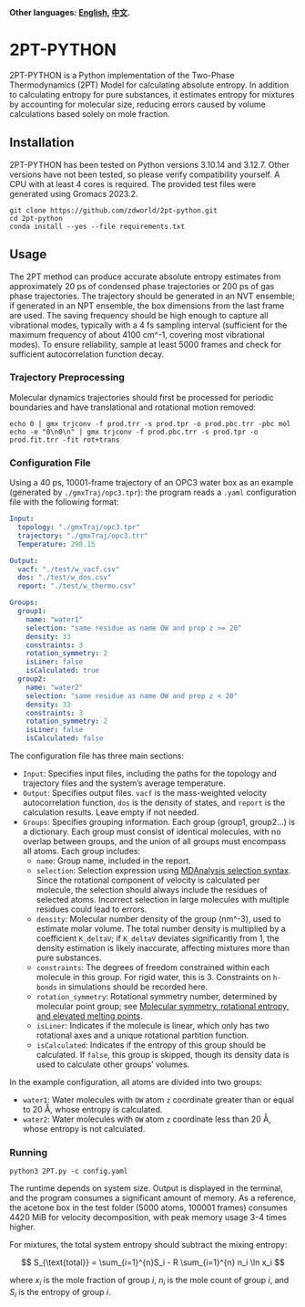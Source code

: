 **Other languages: [English](README.md), [中文](README_cn.md).**

# 2PT-PYTHON

2PT-PYTHON is a Python implementation of the Two-Phase Thermodynamics (2PT) Model for calculating absolute entropy. In addition to calculating entropy for pure substances, it estimates entropy for mixtures by accounting for molecular size, reducing errors caused by volume calculations based solely on mole fraction.

## Installation
2PT-PYTHON has been tested on Python versions 3.10.14 and 3.12.7. Other versions have not been tested, so please verify compatibility yourself. A CPU with at least 4 cores is required. The provided test files were generated using Gromacs 2023.2.

```shell
git clone https://github.com/zdworld/2pt-python.git
cd 2pt-python
conda install --yes --file requirements.txt
```

## Usage
The 2PT method can produce accurate absolute entropy estimates from approximately 20 ps of condensed phase trajectories or 200 ps of gas phase trajectories. The trajectory should be generated in an NVT ensemble; if generated in an NPT ensemble, the box dimensions from the last frame are used. The saving frequency should be high enough to capture all vibrational modes, typically with a 4 fs sampling interval (sufficient for the maximum frequency of about 4100 cm^-1, covering most vibrational modes). To ensure reliability, sample at least 5000 frames and check for sufficient autocorrelation function decay.

### Trajectory Preprocessing
Molecular dynamics trajectories should first be processed for periodic boundaries and have translational and rotational motion removed:

```shell
echo 0 | gmx trjconv -f prod.trr -s prod.tpr -o prod.pbc.trr -pbc mol
echo -e "0\n0\n" | gmx trjconv -f prod.pbc.trr -s prod.tpr -o prod.fit.trr -fit rot+trans
```

### Configuration File
Using a 40 ps, 10001-frame trajectory of an OPC3 water box as an example (generated by `./gmxTraj/opc3.tpr`): the program reads a `.yaml` configuration file with the following format:

```yaml
Input:
  topology: "./gmxTraj/opc3.tpr"
  trajectory: "./gmxTraj/opc3.trr"
  Temperature: 298.15

Output:
  vacf: "./test/w_vacf.csv"
  dos: "./test/w_dos.csv"
  report: "./test/w_thermo.csv"

Groups:
  group1:
    name: "water1"
    selection: "same residue as name OW and prop z >= 20"
    density: 33
    constraints: 3
    rotation_symmetry: 2
    isLiner: false
    isCalculated: true
  group2:
    name: "water2"
    selection: "same residue as name OW and prop z < 20"
    density: 33
    constraints: 3
    rotation_symmetry: 2
    isLiner: false
    isCalculated: false
```

The configuration file has three main sections:
- `Input`: Specifies input files, including the paths for the topology and trajectory files and the system’s average temperature.
- `Output`: Specifies output files. `vacf` is the mass-weighted velocity autocorrelation function, `dos` is the density of states, and `report` is the calculation results. Leave empty if not needed.
- `Groups`: Specifies grouping information. Each group (group1, group2...) is a dictionary. Each group must consist of identical molecules, with no overlap between groups, and the union of all groups must encompass all atoms. Each group includes:
  - `name`: Group name, included in the report.
  - `selection`: Selection expression using [MDAnalysis selection syntax](https://docs.mdanalysis.org/stable/documentation_pages/selections.html). Since the rotational component of velocity is calculated per molecule, the selection should always include the residues of selected atoms. Incorrect selection in large molecules with multiple residues could lead to errors.
  - `density`: Molecular number density of the group (nm^-3), used to estimate molar volume. The total number density is multiplied by a coefficient `K_deltaV`; if `K_deltaV` deviates significantly from 1, the density estimation is likely inaccurate, affecting mixtures more than pure substances.
  - `constraints`: The degrees of freedom constrained within each molecule in this group. For rigid water, this is 3. Constraints on `h-bonds` in simulations should be recorded here.
  - `rotation_symmetry`: Rotational symmetry number, determined by molecular point group; see [Molecular symmetry, rotational entropy, and elevated melting points](https://doi.org/10.1021/ie990588m).
  - `isLiner`: Indicates if the molecule is linear, which only has two rotational axes and a unique rotational partition function.
  - `isCalculated`: Indicates if the entropy of this group should be calculated. If `false`, this group is skipped, though its density data is used to calculate other groups’ volumes.

In the example configuration, all atoms are divided into two groups:
- `water1`: Water molecules with `OW` atom `z` coordinate greater than or equal to 20 Å, whose entropy is calculated.
- `water2`: Water molecules with `OW` atom `z` coordinate less than 20 Å, whose entropy is not calculated.

### Running
```shell
python3 2PT.py -c config.yaml
```

The runtime depends on system size. Output is displayed in the terminal, and the program consumes a significant amount of memory. As a reference, the acetone box in the test folder (5000 atoms, 100001 frames) consumes 4420 MiB for velocity decomposition, with peak memory usage 3-4 times higher.

For mixtures, the total system entropy should subtract the mixing entropy:

$$
S_{\text{total}} = \sum_{i=1}^{n}S_i - R \sum_{i=1}^{n} n_i \ln x_i
$$

where $x_i$ is the mole fraction of group $i$, $n_i$ is the mole count of group $i$, and $S_i$ is the entropy of group $i$.
